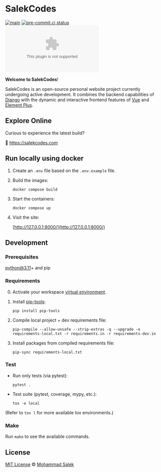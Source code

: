 # SalekCodes

[![main](https://github.com/MohammadSalek/salekcodes.com/actions/workflows/django.yml/badge.svg)](https://github.com/MohammadSalek/salekcodes.com/actions/workflows/django.yml)
[![pre-commit.ci status](https://results.pre-commit.ci/badge/github/MohammadSalek/salekcodes.com/main.svg)](https://results.pre-commit.ci/latest/github/MohammadSalek/salekcodes.com/main)
[![GitHub](https://img.shields.io/github/license/mohammadsalek/salekcodes.com?color=cornflowerblue)](https://github.com/MohammadSalek/salekcodes.com/blob/main/LICENSE)

**Welcome to SalekCodes**!

SalekCodes is an open-source personal website project currently undergoing active development. It combines the backend capabilities of [Django](https://www.djangoproject.com) with the dynamic and interactive frontend features of [Vue](https://vuejs.org) and [Element Plus](https://element-plus.org/en-US/).

## Explore Online

Curious to experience the latest build?

🔗 <https://salekcodes.com>

## Run locally using docker

1. Create an `.env` file based on the `.env.example` file.

2. Build the images:

    `docker compose build`

3. Start the containers:

    `docker compose up`

4. Visit the site:

    [http://127.0.0.1:8000/](http://127.0.0.1:8000/)

## Development

### Prerequisites

python@3.11+ and pip

### Requirements

0. Activate your workspace [virtual environment](https://docs.python.org/3.11/library/venv.html).

1. Install [pip-tools](https://github.com/jazzband/pip-tools):

    `pip install pip-tools`

2. Compile local project + dev requirements file:

    `pip-compile --allow-unsafe --strip-extras -q --upgrade -o requirements-local.txt -r requirements.in -r requirements-dev.in`

3. Install packages from compiled requirements file:

    `pip-sync requirements-local.txt`

### Test

- Run only tests (via pytest):

    `pytest .`

- Test suite (pytest, coverage, mypy, etc.):

    `tox -e local`

(Refer to `tox l` for more available tox environments.)

### Make

Run `make` to see the available commands.

## License

[MIT License](https://github.com/MohammadSalek/salekcodes.com/blob/main/LICENSE) © [Mohammad Salek](https://github.com/MohammadSalek)

